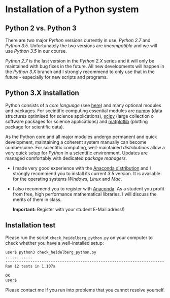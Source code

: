# Installation of a Python system

## Python 2 vs. Python 3
There are two major *Python* versions currently in use. *Python 2.7* and
*Python 3.5*. Unfortunately the two versions are *imcompatible* and
we will use *Python 3.5* in our course.

*Python 2.7* is the last version in the *Python 2.X* series and it
will only be maintained with bug fixes in the future. All new
developments will happen in the *Python 3.X* branch and I strongly
recommend to only use that in the future - especially for new scripts
and programs.

## Python 3.X installation
Python consists of a *core language* (see
[here](https://www.python.org/)) and many optional modules and
packages. For sceintific computing essential modules are
[numpy](http://www.numpy.org/) (data structures optimised for science
applications), [scipy](https://www.scipy.org/) (large collection o
software packages for science applications) and
[matplotlib](http://matplotlib.org/) (plotting package for scientific
data).

As the Python core and all major modules undergo permanent and quick
development, maintaining a coherent system manually can become
cumbersome. For scientific computing, well-maintained *distributions*
allow a very quick setup for *Python* in a scientific environment.
Updates are managed comfortably with dedicated *package managers*.

- I made very good experience with the [Anaconda
  distribution](https://www.continuum.io/) and I strongly recommend you
  to install its current *3.5* version. It is available for the operating
  systems *Windows*, *Linux* and *Mac*.

- I also recommend you to register with [Anaconda](https://anaconda.org/).
  As a student you profit from free, high performance mathematical libraries.
  I will discuss the merits of them in class.
  
  **Important:** Register with your student E-Mail adress!)

## Installation test
Please run the script ```check_heidelberg_python.py``` on your computer to
check whether you have a well-installed setup:

```bash
user$ python3 check_heidelberg_python.py 
............
----------------------------------------------------------------------
Ran 12 tests in 1.107s

OK
user$
```
Please contact me if you run into problems that you cannot resolve yourself.
